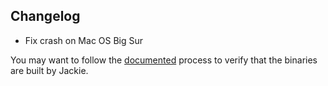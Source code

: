 ## Changelog

* Fix crash on Mac OS Big Sur

You may want to follow the [documented](https://github.com/Groestlcoin/GRSPayServer.Vault/blob/master/docs/HowToVerify.md) process to verify that the binaries are built by Jackie.

